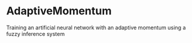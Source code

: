 # AdaptiveMomentum
Training an artificial neural network with an adaptive momentum using a fuzzy inference system
